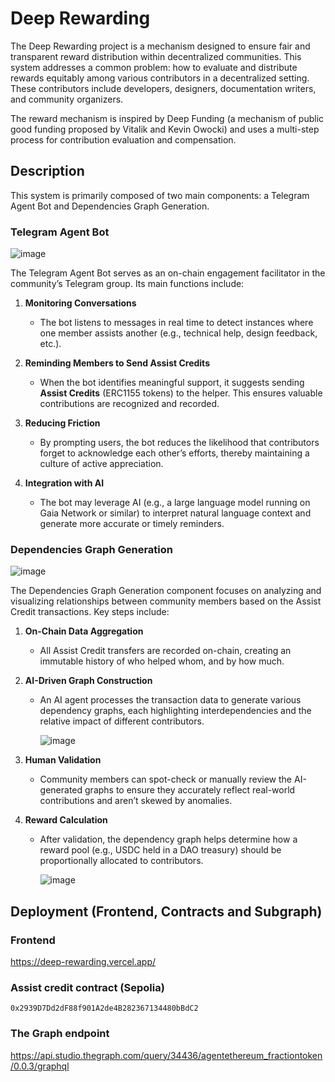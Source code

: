 # Deep Rewarding
The Deep Rewarding project is a mechanism designed to ensure fair and transparent reward distribution within decentralized communities. This system addresses a common problem: how to evaluate and distribute rewards equitably among various contributors in a decentralized setting. These contributors include developers, designers, documentation writers, and community organizers.

The reward mechanism is inspired by Deep Funding (a mechanism of public good funding proposed by Vitalik and Kevin Owocki) and uses a multi-step process for contribution evaluation and compensation.

## Description

This system is primarily composed of two main components: a Telegram Agent Bot and Dependencies Graph Generation.

### Telegram Agent Bot
![image](https://github.com/user-attachments/assets/7d8e6ded-dc01-4d99-a0b7-cd2500ea3c2f)


The Telegram Agent Bot serves as an on-chain engagement facilitator in the community’s Telegram group. Its main functions include:

1. **Monitoring Conversations**  
   - The bot listens to messages in real time to detect instances where one member assists another (e.g., technical help, design feedback, etc.).

2. **Reminding Members to Send Assist Credits**  
   - When the bot identifies meaningful support, it suggests sending **Assist Credits** (ERC1155 tokens) to the helper. This ensures valuable contributions are recognized and recorded.

3. **Reducing Friction**  
   - By prompting users, the bot reduces the likelihood that contributors forget to acknowledge each other’s efforts, thereby maintaining a culture of active appreciation.

4. **Integration with AI**  
   - The bot may leverage AI (e.g., a large language model running on Gaia Network or similar) to interpret natural language context and generate more accurate or timely reminders.


### Dependencies Graph Generation

![image](https://github.com/user-attachments/assets/d1ac99f6-1c83-4265-b366-f8a8b9cf88cf)

The Dependencies Graph Generation component focuses on analyzing and visualizing relationships between community members based on the Assist Credit transactions. Key steps include:

1. **On-Chain Data Aggregation**  
   - All Assist Credit transfers are recorded on-chain, creating an immutable history of who helped whom, and by how much.

2. **AI-Driven Graph Construction**  
   - An AI agent processes the transaction data to generate various dependency graphs, each highlighting interdependencies and the relative impact of different contributors.
     
     ![image](https://github.com/user-attachments/assets/93f4473d-161a-4bdc-846d-a6a7c66be95f)


3. **Human Validation**  
   - Community members can spot-check or manually review the AI-generated graphs to ensure they accurately reflect real-world contributions and aren’t skewed by anomalies.

4. **Reward Calculation**  
   - After validation, the dependency graph helps determine how a reward pool (e.g., USDC held in a DAO treasury) should be proportionally allocated to contributors.
     
     ![image](https://github.com/user-attachments/assets/5670496f-6c6e-41f8-9b3f-d05d0d49d203)


## Deployment (Frontend, Contracts and Subgraph)

### Frontend
https://deep-rewarding.vercel.app/

### Assist credit contract (Sepolia)
```
0x2939D7Dd2dF88f901A2de4B282367134480bBdC2
```

### The Graph endpoint
https://api.studio.thegraph.com/query/34436/agentethereum_fractiontoken/0.0.3/graphql
